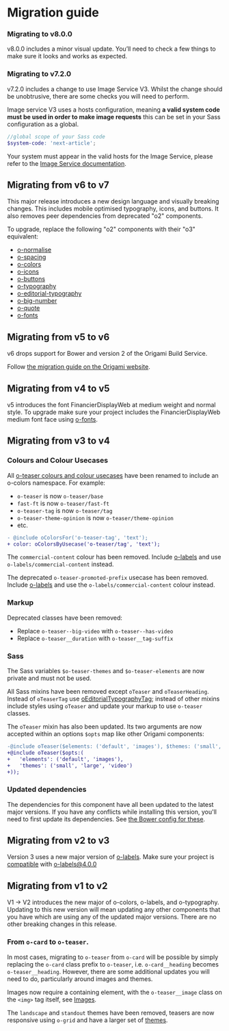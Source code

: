 # Migration guide

### Migrating to v8.0.0

v8.0.0 includes a minor visual update. You’ll need to check a few things to make sure it looks and works as expected.

### Migrating to v7.2.0

v7.2.0 includes a change to use Image Service V3. Whilst the change should be unobtrusive, there are some checks you will need to perform.

Image service V3 uses a hosts configuration, meaning **a valid system code must be used in order to make image requests** this can be set in your Sass configuration as a global.

```scss
//global scope of your Sass code
$system-code: 'next-article';
```

Your system must appear in the valid hosts for the Image Service, please refer to the [Image Service documentation](https://github.com/Financial-Times/image-service?tab=readme-ov-file#systems--hosts).

## Migrating from v6 to v7

This major release introduces a new design language and visually breaking changes. This includes mobile optimised typography, icons, and buttons. It also removes peer dependencies from deprecated "o2" components.

To upgrade, replace the following "o2" components with their "o3" equivalent:

- [o-normalise](../o-normalise/MIGRATION.md)
- [o-spacing](../o-spacing/MIGRATION.md)
- [o-colors](../o-colors/MIGRATION.md)
- [o-icons](../o-icons/MIGRATION.md)
- [o-buttons](../o-buttons/MIGRATION.md)
- [o-typography](../o-typography/MIGRATION.md)
- [o-editorial-typography](../o-editorial-typography/MIGRATION.md)
- [o-big-number](../o-big-number/MIGRATION.md)
- [o-quote](../o-quote/MIGRATION.md)
- [o-fonts](../o-fonts/MIGRATION.md)

## Migrating from v5 to v6

v6 drops support for Bower and version 2 of the Origami Build Service.

Follow [the migration guide on the Origami website](https://origami.ft.com/documentation/tutorials/bower-to-npm/).

## Migrating from v4 to v5

v5 introduces the font FinancierDisplayWeb at medium weight and normal style. To upgrade make sure your project includes the FinancierDisplayWeb medium font face using [o-fonts](https://registry.origami.ft.com/components/o-fonts).

## Migrating from v3 to v4

### Colours and Colour Usecases

All [o-teaser colours and colour usecases](https://github.com/Financial-Times/o-teaser/blob/v3.5.9/src/scss/_color-use-cases.scss) have been renamed to include an o-colors namespace. For example:

- `o-teaser` is now `o-teaser/base`
- `fast-ft` is now `o-teaser/fast-ft`
- `o-teaser-tag` is now `o-teaser/tag`
- `o-teaser-theme-opinion` is now `o-teaser/theme-opinion`
- etc.

```diff
- @include oColorsFor('o-teaser-tag', 'text');
+ color: oColorsByUsecase('o-teaser/tag', 'text');
```

The `commercial-content` colour has been removed. Include [o-labels](https://registry.origami.ft.com/components/o-labels) and use `o-labels/commercial-content` instead.

The deprecated `o-teaser-promoted-prefix` usecase has been removed. Include [o-labels](https://registry.origami.ft.com/components/o-labels) and use the `o-labels/commercial-content` colour instead.

### Markup

Deprecated classes have been removed:

- Replace `o-teaser--big-video` with `o-teaser--has-video`
- Replace `o-teaser__duration` with `o-teaser__tag-suffix`

### Sass

The Sass variables `$o-teaser-themes` and `$o-teaser-elements` are now private and must not be used.

All Sass mixins have been removed except `oTeaser` and `oTeaserHeading`. Instead of `oTeaserTag` use [oEditorialTypographyTag](https://github.com/Financial-Times/o-editorial-typography); instead of other mixins include styles using `oTeaser` and update your markup to use `o-teaser` classes.

The `oTeaser` mixin has also been updated. Its two arguments are now accepted within an options `$opts` map like other Origami components:

```diff
-@include oTeaser($elements: ('default', 'images'), $themes: ('small', 'large', 'video'));
+@include oTeaser($opts:(
+	'elements': ('default', 'images'),
+	'themes': ('small', 'large', 'video')
+));
```

### Updated dependencies

The dependencies for this component have all been updated to the latest major versions.
If you have any conflicts while installing this version, you'll need to first update
its dependencies. See [the Bower config for these](./bower.json).

## Migrating from v2 to v3

Version 3 uses a new major version of [o-labels](https://github.com/Financial-Times/o-labels/). Make sure your project is [compatible](https://github.com/Financial-Times/o-labels/blob/master/MIGRATION.md#migrating-from-v3-to-v4) with o-labels@4.0.0

## Migrating from v1 to v2

V1 -> V2 introduces the new major of o-colors, o-labels, and o-typography. Updating to this new version will mean updating any other components that you have which are using any of the updated major versions. There are no other breaking changes in this release.

### From `o-card` to `o-teaser`.

In most cases, migrating to `o-teaser` from `o-card` will be possible by simply replacing the `o-card` class prefix to `o-teaser`, i.e. `o-card__heading` becomes `o-teaser__heading`. However, there are some additional updates you will need to do, particularly around images and themes.

Images now require a containing element, with the `o-teaser__image` class on the `<img>` tag itself, see [Images](#images).

The `landscape` and `standout` themes have been removed, teasers are now responsive using `o-grid` and have a larger set of [themes](#themes).
